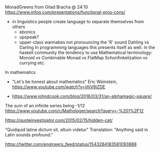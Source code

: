 MonadGreens from Gilad Bracha @ 24:10
<https://www.infoq.com/presentations/functional-pros-cons/>

- in linguistics people create language to separate themselves from others
  - ebonics
  - upspeak?
  - upper-class wannabes not pronouncing the 'R' sound
  Dahling vs Darling
In programming languages this presents itself as well.
 In the haskell community the tendency to use Mathematical terminology:
  Monoid vs Combinable
  Monad vs FlatMap
  Schonfinkelization vs currying
etc.

In mathematics

- "Let's be honest about mathematics" Eric Weinstein, <https://www.youtube.com/watch?v=iilIiV8jZDE>

- <https://www.johndcook.com/blog/2016/03/31/an-alphamagic-square/>

The sum of an infinite series being -1/12
 <https://www.youtube.com/c/Mathologer/search?query=-%201%2F12>
 
<https://quoteinvestigator.com/2015/02/15/hidden-cat/>

"Quidquid latine dictum sit, altum videtur"
Translation: "Anything said in Latin sounds profound."

<https://twitter.com/engineers_feed/status/1543284183581093888>
